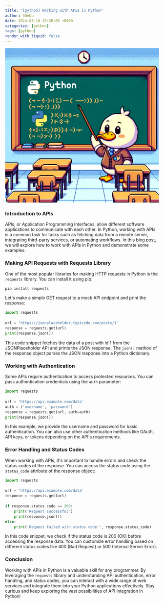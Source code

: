 ```yaml
---
title: "[python] Working with APIs in Python"
author: 46ebu
date: 2024-03-16 15:28:05 +0900
categories: [python]
tags: [python]
render_with_liquid: false
---
```


![Intro](/assets/img/post/python.png)
### Introduction to APIs
APIs, or Application Programming Interfaces, allow different software applications to communicate with each other. In Python, working with APIs is a common task for tasks such as fetching data from a remote server, integrating third-party services, or automating workflows. In this blog post, we will explore how to work with APIs in Python and demonstrate some examples.

### Making API Requests with Requests Library
One of the most popular libraries for making HTTP requests in Python is the `requests` library. You can install it using pip:
```python
pip install requests
```
Let's make a simple GET request to a mock API endpoint and print the response:
```python
import requests

url = 'https://jsonplaceholder.typicode.com/posts/1'
response = requests.get(url)
print(response.json())
```
This code snippet fetches the data of a post with id 1 from the JSONPlaceholder API and prints the JSON response. The `json()` method of the response object parses the JSON response into a Python dictionary.

### Working with Authentication
Some APIs require authentication to access protected resources. You can pass authentication credentials using the `auth` parameter:
```python
import requests

url = 'https://api.example.com/data'
auth = ('username', 'password')
response = requests.get(url, auth=auth)
print(response.json())
```
In this example, we provide the username and password for basic authentication. You can also use other authentication methods like OAuth, API keys, or tokens depending on the API's requirements.

### Error Handling and Status Codes
When working with APIs, it's important to handle errors and check the status codes of the response. You can access the status code using the `status_code` attribute of the response object:
```python
import requests

url = 'https://api.example.com/data'
response = requests.get(url)

if response.status_code == 200:
    print('Request successful')
    print(response.json())
else:
    print('Request failed with status code:', response.status_code)
```
In this code snippet, we check if the status code is 200 (OK) before accessing the response data. You can customize error handling based on different status codes like 400 (Bad Request) or 500 (Internal Server Error).

### Conclusion
Working with APIs in Python is a valuable skill for any programmer. By leveraging the `requests` library and understanding API authentication, error handling, and status codes, you can interact with a wide range of web services and integrate them into your Python applications effectively. Stay curious and keep exploring the vast possibilities of API integration in Python!